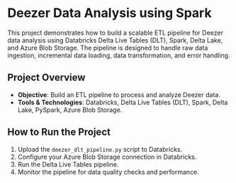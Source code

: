 # Deezer Data Analysis using Spark

This project demonstrates how to build a scalable ETL pipeline for Deezer data analysis using Databricks Delta Live Tables (DLT), Spark, Delta Lake, and Azure Blob Storage. The pipeline is designed to handle raw data ingestion, incremental data loading, data transformation, and error handling.

## Project Overview

- **Objective**: Build an ETL pipeline to process and analyze Deezer data.
- **Tools & Technologies**: Databricks, Delta Live Tables (DLT), Spark, Delta Lake, PySpark, Azure Blob Storage.

## How to Run the Project
1. Upload the `deezer_dlt_pipeline.py` script to Databricks.
2. Configure your Azure Blob Storage connection in Databricks.
3. Run the Delta Live Tables pipeline.
4. Monitor the pipeline for data quality checks and performance.
